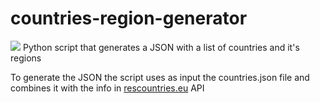 # countries-region-generator

![]({{site.baseurl}}/https://static1.squarespace.com/static/5506acb1e4b0b39d3c22d329/t/555897d8e4b0c9f331970cdc/1431869404880/earth_flag)
Python script that generates a JSON with a list of countries and it's regions


To generate the JSON the script uses as input the countries.json file and combines it with the info in [rescountries.eu](https://restcountries.eu/rest/v2/alpha/) API
